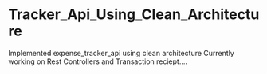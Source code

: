 # Tracker_Api_Using_Clean_Architecture
Implemented expense_tracker_api using clean architecture
Currently working on Rest Controllers and Transaction reciept....


